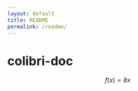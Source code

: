 ```yaml
---
layout: default
title: README
permalink: /readme/
---
```



# colibri-doc

$$ f(x) = \partial{x} $$
